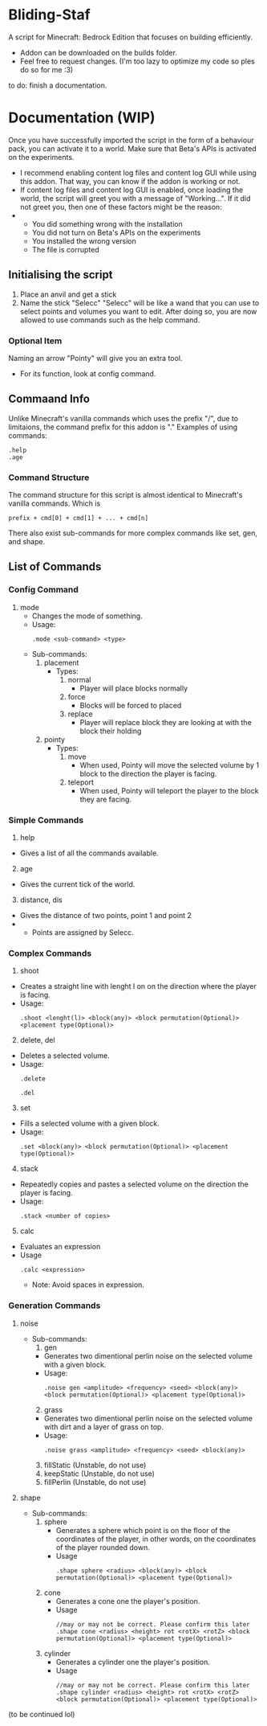 # Bliding-Staf
A script for Minecraft: Bedrock Edition that focuses on building efficiently.

- Addon can be downloaded on the builds folder.
- Feel free to request changes. (I'm too lazy to optimize my code so ples do so for me :3)

to do: finish a documentation.

# Documentation (WIP)
Once you have successfully imported the script in the form of a behaviour pack, you can activate it to a world. Make sure that Beta's APIs is activated on the experiments.
- I recommend enabling content log files and content log GUI while using this addon. That way, you can know if the addon is working or not.
- If content log files and content log GUI is enabled, once loading the world, the script will greet you with a message of "Working...". If it did not greet you, then one of these factors might be the reason:
- - You did something wrong with the installation
  - You did not turn on Beta's APIs on the experiments
  - You installed the wrong version
  - The file is corrupted

## Initialising the script
1. Place an anvil and get a stick
2. Name the stick "Selecc"
"Selecc" will be like a wand that you can use to select points and volumes you want to edit.
After doing so, you are now allowed to use commands such as the help command.

### Optional Item
Naming an arrow "Pointy" will give you an extra tool.
- For its function, look at config command.

## Commaand Info
Unlike Minecraft's vanilla commands which uses the prefix "/", due to limitaions, the command prefix for this addon is "."
Examples of using commands:
```
.help
.age
```

### Command Structure
The command structure for this script is almost identical to Minecraft's vanilla commands. Which is
```
prefix + cmd[0] + cmd[1] + ... + cmd[n]
```
There also exist sub-commands for more complex commands like set, gen, and shape.

## List of Commands
### Config Command
1. mode
   - Changes the mode of something.
   - Usage:
     ```
     .mode <sub-command> <type>
     ```
   - Sub-commands:
     1. placement
        - Types:
          1. normal
             - Player will place blocks normally
          2. force
             - Blocks will be forced to placed
          3. replace
             - Player will replace block they are looking at with the block their holding
      2. pointy
         - Types:
           1. move
              - When used, Pointy will move the selected volume by 1 block to the direction the player is facing.
           2. teleport
              - When used, Pointy will teleport the player to the block they are facing.

### Simple Commands
1. help
  - Gives a list of all the commands available.

2. age
  - Gives the current tick of the world.

3. distance, dis
  - Gives the distance of two points, point 1 and point 2
  - - Points are assigned by Selecc.

### Complex Commands
1. shoot
  - Creates a straight line with lenght l on on the direction where the player is facing.
  - Usage:
    ```
    .shoot <lenght(l)> <block(any)> <block permutation(Optional)> <placement type(Optional)>
    ```

 2. delete, del
  - Deletes a selected volume.
  - Usage:
    ```
    .delete
    ```
    ```
    .del
    ```

3. set
  - Fills a selected volume with a given block.
  - Usage:
    ```
    .set <block(any)> <block permutation(Optional)> <placement type(Optional)>
    ```

4. stack
  - Repeatedly copies and pastes a selected volume on the direction the player is facing.
  - Usage:
    ```
    .stack <number of copies>
    ```

5. calc
  - Evaluates an expression
  - Usage
    ```
    .calc <expression>
    ```
    - Note: Avoid spaces in expression.

### Generation Commands
1. noise
   - Sub-commands:
     1. gen
       - Generates two dimentional perlin noise on the selected volume with a given block.
       - Usage:
           ```
           .noise gen <amplitude> <frequency> <seed> <block(any)> <block permutation(Optional)> <placement type(Optional)>
           ```
      2. grass
        - Generates two dimentional perlin noise on the selected volume with dirt and a layer of grass on top.
        - Usage:
           ```
           .noise grass <amplitude> <frequency> <seed> <block(any)>
           ```
       3. fillStatic (Unstable, do not use)
       4. keepStatic (Unstable, do not use)
       5. fillPerlin (Unstable, do not use)

2. shape
   - Sub-commands:
     1. sphere
        - Generates a sphere which point is on the floor of the coordinates of the player, in other words, on the coordinates of the player rounded down.
        - Usage
          ```
          .shape sphere <radius> <block(any)> <block permutation(Optional)> <placement type(Optional)>
          ```
      2. cone
         - Generates a cone one the player's position.
         - Usage
           ```
           //may or may not be correct. Please confirm this later
           .shape cone <radius> <height> rot <rotX> <rotZ> <block permutation(Optional)> <placement type(Optional)>
           ```
      3. cylinder
         - Generates a cylinder one the player's position.
         - Usage
           ```
           //may or may not be correct. Please confirm this later
           .shape cylinder <radius> <height> rot <rotX> <rotZ> <block permutation(Optional)> <placement type(Optional)>
           ```


(to be continued lol)

